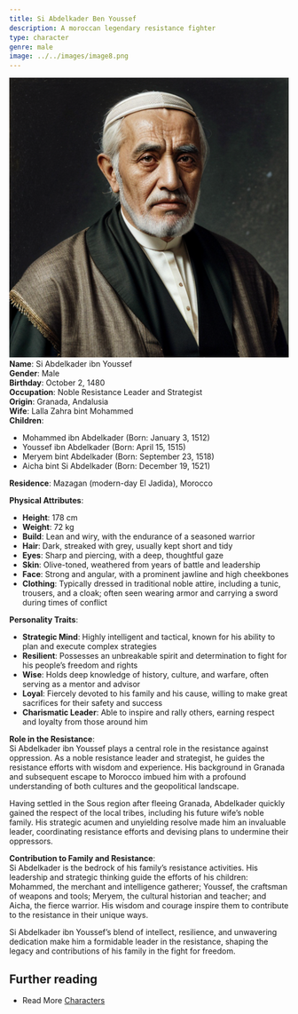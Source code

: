 ```yaml
---
title: Si Abdelkader Ben Youssef
description: A moroccan legendary resistance fighter
type: character
genre: male
image: ../../images/image8.png
---
```

![Si Abdelkader Ben Youssef](../../images/image8.png)
**Name**: Si Abdelkader ibn Youssef  
**Gender**: Male  
**Birthday**: October 2, 1480  
**Occupation**: Noble Resistance Leader and Strategist  
**Origin**: Granada, Andalusia  
**Wife**: Lalla Zahra bint Mohammed  
**Children**: 
  - Mohammed ibn Abdelkader (Born: January 3, 1512)
  - Youssef ibn Abdelkader (Born: April 15, 1515)
  - Meryem bint Abdelkader (Born: September 23, 1518)
  - Aicha bint Si Abdelkader (Born: December 19, 1521)

**Residence**: Mazagan (modern-day El Jadida), Morocco  

**Physical Attributes**:  
- **Height**: 178 cm  
- **Weight**: 72 kg  
- **Build**: Lean and wiry, with the endurance of a seasoned warrior  
- **Hair**: Dark, streaked with grey, usually kept short and tidy  
- **Eyes**: Sharp and piercing, with a deep, thoughtful gaze  
- **Skin**: Olive-toned, weathered from years of battle and leadership  
- **Face**: Strong and angular, with a prominent jawline and high cheekbones  
- **Clothing**: Typically dressed in traditional noble attire, including a tunic, trousers, and a cloak; often seen wearing armor and carrying a sword during times of conflict

**Personality Traits**:  
- **Strategic Mind**: Highly intelligent and tactical, known for his ability to plan and execute complex strategies  
- **Resilient**: Possesses an unbreakable spirit and determination to fight for his people’s freedom and rights  
- **Wise**: Holds deep knowledge of history, culture, and warfare, often serving as a mentor and advisor  
- **Loyal**: Fiercely devoted to his family and his cause, willing to make great sacrifices for their safety and success  
- **Charismatic Leader**: Able to inspire and rally others, earning respect and loyalty from those around him  

**Role in the Resistance**:  
Si Abdelkader ibn Youssef plays a central role in the resistance against oppression. As a noble resistance leader and strategist, he guides the resistance efforts with wisdom and experience. His background in Granada and subsequent escape to Morocco imbued him with a profound understanding of both cultures and the geopolitical landscape.

Having settled in the Sous region after fleeing Granada, Abdelkader quickly gained the respect of the local tribes, including his future wife’s noble family. His strategic acumen and unyielding resolve made him an invaluable leader, coordinating resistance efforts and devising plans to undermine their oppressors.

**Contribution to Family and Resistance**:  
Si Abdelkader is the bedrock of his family’s resistance activities. His leadership and strategic thinking guide the efforts of his children: Mohammed, the merchant and intelligence gatherer; Youssef, the craftsman of weapons and tools; Meryem, the cultural historian and teacher; and Aicha, the fierce warrior. His wisdom and courage inspire them to contribute to the resistance in their unique ways.

Si Abdelkader ibn Youssef’s blend of intellect, resilience, and unwavering dedication make him a formidable leader in the resistance, shaping the legacy and contributions of his family in the fight for freedom.

## Further reading

- Read More [Characters](/characters/)